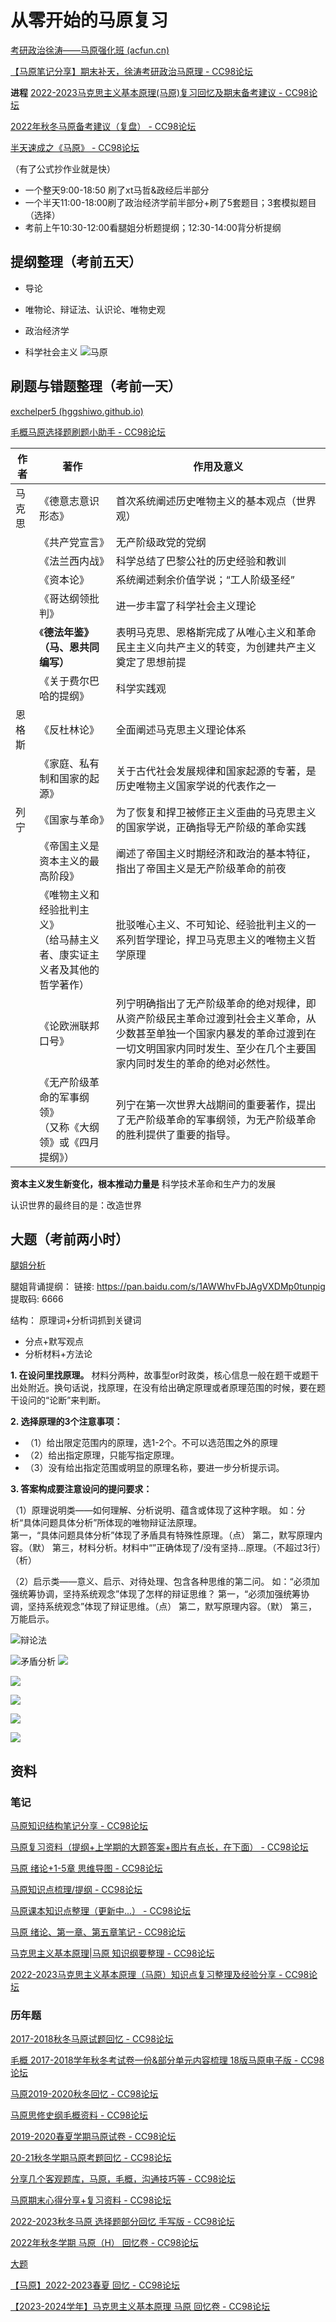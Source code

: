 # 从零开始的马原复习

[考研政治徐涛——马原强化班 (acfun.cn)](https://www.acfun.cn/v/ac37436441_11)

[【马原笔记分享】期末补天，徐涛考研政治马原理 - CC98论坛](https://www.cc98.org/topic/5539550)

**进程**
[2022-2023马克思主义基本原理(马原)复习回忆及期末备考建议 - CC98论坛](https://www.cc98.org/topic/5509552/1#1)

[2022年秋冬马原备考建议（复盘） - CC98论坛](https://www.cc98.org/topic/5509686)

[半天速成之《马原》 - CC98论坛](https://www.cc98.org/topic/4934634)

（有了公式抄作业就是快）
- 一个整天9:00-18:50 刷了xt马哲&政经后半部分
- 一个半天11:00-18:00刷了政治经济学前半部分+刷了5套题目；3套模拟题目（选择）
- 考前上午10:30-12:00看腿姐分析题提纲；12:30-14:00背分析提纲

## 提纲整理（考前五天）

- 导论

- 唯物论、辩证法、认识论、唯物史观

- 政治经济学

- 科学社会主义
![马原](https://philfan-pic.oss-cn-beijing.aliyuncs.com/img/%E9%A9%AC%E5%8E%9F.svg)



## 刷题与错题整理（考前一天）
[exchelper5 (hggshiwo.github.io)](https://hggshiwo.github.io/exchelper/index.html#/exc)

[毛概马原选择题刷题小助手 - CC98论坛](https://www.cc98.org/topic/4952045)

| 作者 | 著作 | 作用及意义 |
| --- | --- | --- |
| 马克思 | 《德意志意识形态》 | 首次系统阐述历史唯物主义的基本观点（世界观） |
|  | 《共产党宣言》 | 无产阶级政党的党纲 |
|  | 《法兰西内战》 | 科学总结了巴黎公社的历史经验和教训 |
|  | 《资本论》 | 系统阐述剩余价值学说；“工人阶级圣经” |
|  | 《哥达纲领批判》 | 进一步丰富了科学社会主义理论 |
|  | 《**德法年鉴》<br>（马、恩共同编写）** | 表明马克思、恩格斯完成了从唯心主义和革命民主主义向共产主义的转变，为创建共产主义奠定了思想前提 |
||《关于费尔巴哈的提纲》|科学实践观|
| 恩格斯 | 《反杜林论》 | 全面阐述马克思主义理论体系 |
|  | 《家庭、私有制和国家的起源》 | 关于古代社会发展规律和国家起源的专著，是历史唯物主义国家学说的代表作之一 |
| 列宁 | 《国家与革命》 | 为了恢复和捍卫被修正主义歪曲的马克思主义的国家学说，正确指导无产阶级的革命实践 |
|  | 《帝国主义是资本主义的最高阶段》 | 阐述了帝国主义时期经济和政治的基本特征，指出了帝国主义是无产阶级革命的前夜 |
|  | 《唯物主义和经验批判主义》<br>（给马赫主义者、康实证主义者及其他的哲学著作） | 批驳唯心主义、不可知论、经验批判主义的一系列哲学理论，捍卫马克思主义的唯物主义哲学原理 |
|  | 《论欧洲联邦口号》 | 列宁明确指出了无产阶级革命的绝对规律，即从资产阶级民主革命过渡到社会主义革命，从少数甚至单独一个国家内暴发的革命过渡到在一切文明国家内同时发生、至少在几个主要国家内同时发生的革命的绝对必然性。 |
|  | 《无产阶级革命的军事纲领》<br>（又称《大纲领》或《四月提纲》） | 列宁在第一次世界大战期间的重要著作，提出了无产阶级革命的军事纲领，为无产阶级革命的胜利提供了重要的指导。


**资本主义发生新变化，根本推动力量是**
科学技术革命和生产力的发展

认识世界的最终目的是：改造世界





## 大题（考前两小时）
[腿姐分析](https://file.cc98.org/v2-upload/2023-11-29/4ze2kxwd.pdf)

腿姐背诵提纲：
链接: https://pan.baidu.com/s/1AWWhvFbJAgVXDMp0tunpig 提取码: 6666


结构：
原理词+分析词抓到关键词

- 分点+默写观点
- 分析材料+方法论





**1. 在设问里找原理。**
材料分两种，故事型or时政类，核心信息一般在题干或题干出处附近。换句话说，找原理，在没有给出确定原理或者原理范围的时候，要在题干设问的“论断”来判断。 

**2. 选择原理的3个注意事项：** 
- （1）给出限定范围内的原理，选1-2个。不可以选范围之外的原理 
- （2）给出指定原理，只能写指定原理。 
- （3）没有给出指定范围或明显的原理名称，要进一步分析提示词。

**3. 答案构成要注意设问的提问要求：**

（1）原理说明类——如何理解、分析说明、蕴含或体现了这种字眼。 
如：分析“具体问题具体分析”所体现的唯物辩证法原理。  
第一，“具体问题具体分析”体现了矛盾具有特殊性原理。（点） 
第二，默写原理内容。（默） 
第三，材料分析。材料中“”正确体现了/没有坚持…原理。（不超过3行）（析）
 
（2）启示类——意义、启示、对待处理、包含各种思维的第二问。 
如：“必须加强统筹协调，坚持系统观念”体现了怎样的辩证思维？ 
第一，“必须加强统筹协调，坚持系统观念”体现了辩证思维。（点） 
第二，默写原理内容。（默） 
第三，万能启示。


![辩论法](https://philfan-pic.oss-cn-beijing.aliyuncs.com/img/2c622f30ab3a2183485ff34632a1cbf.png)

![矛盾分析](https://philfan-pic.oss-cn-beijing.aliyuncs.com/img/20240621111829.png)
![](https://philfan-pic.oss-cn-beijing.aliyuncs.com/img/20240621114937.png)

![](https://philfan-pic.oss-cn-beijing.aliyuncs.com/img/20240621114109.png)

![](https://philfan-pic.oss-cn-beijing.aliyuncs.com/img/20240621115225.png)

![](https://philfan-pic.oss-cn-beijing.aliyuncs.com/img/20240621115857.png)

![](https://philfan-pic.oss-cn-beijing.aliyuncs.com/img/20240621121151.png)




## 资料
### 笔记

[马原知识结构笔记分享 - CC98论坛](https://www.cc98.org/topic/4819439)

[马原复习资料（提纲+上学期的大题答案+图片有点长，在下面） - CC98论坛](https://www.cc98.org/topic/4935072)

[马原 绪论+1-5章 思维导图 - CC98论坛](https://www.cc98.org/topic/4937725)

[马原知识点梳理/提纲 - CC98论坛](https://www.cc98.org/topic/5909046)


[马原课本知识点整理（更新中...） - CC98论坛](https://www.cc98.org/topic/5103615)

[马原 绪论、第一章、第五章笔记 - CC98论坛](https://www.cc98.org/topic/5235874)

[马克思主义基本原理|马原 知识纲要整理 - CC98论坛](https://www.cc98.org/topic/5504995)

[2022-2023马克思主义基本原理（马原）知识点复习整理及经验分享 - CC98论坛](https://www.cc98.org/topic/5509672)

### 历年题

[2017-2018秋冬马原试题回忆 - CC98论坛](https://www.cc98.org/topic/4749048)

[毛概 2017-2018学年秋冬考试卷一份&部分单元内容梳理 18版马原电子版 - CC98论坛](https://www.cc98.org/topic/4853638)

[马原2019-2020秋冬回忆 - CC98论坛](https://www.cc98.org/topic/4900659)

[马原思修史纲毛概资料 - CC98论坛](https://www.cc98.org/topic/4935210)

[2019-2020春夏学期马原试卷 - CC98论坛](https://www.cc98.org/topic/4935436)



[20-21秋冬学期马原考题回忆 - CC98论坛](https://www.cc98.org/topic/5026328)

[分享几个客观题库，马原，毛概，沟通技巧等 - CC98论坛](https://www.cc98.org/topic/5145834)

[马原期末心得分享+复习资料 - CC98论坛](https://www.cc98.org/topic/5491043/1#1)

[2022-2023秋冬马原 选择题部分回忆 手写版 - CC98论坛](https://www.cc98.org/topic/5504940)

[2022年秋冬学期 马原（H） 回忆卷 - CC98论坛](https://www.cc98.org/topic/5504947)

[大题](https://file.cc98.org/v2-upload/2023-06-24/tunjz0xq.pdf)

[【马原】2022-2023春夏 回忆 - CC98论坛](https://www.cc98.org/topic/5637814)

[【2023-2024学年】马克思主义基本原理 马原 回忆卷 - CC98论坛](https://www.cc98.org/topic/5799516)
